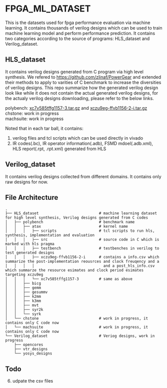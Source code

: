 # FPGA_ML_DATASET
This is the datasets used for fpga performance evaluation via machine learning. It contains thousands of verilog designs which can be used to train machine learning model and perform performance prediction.
It contains two categories according to the source of programs: HLS_dataset and Verilog_dataset.

## HLS_dataset
It contains verilog designs generated from C program via high level synthesis. We refered to https://github.com/zlinaf/PowerGear and extended their methods to apply to varities of C benchmark to increase the diversities of verilog designs. This repo summarize how the generated verilog design look like while it does not contain the actual generated verilog designs, for the actualy verilog designs downloading, please refer to the below links.

polybench: [xc7v585tffg1157-3.tar.gz](https://lca.ece.utexas.edu/hls_dataset/xc7v585tffg1157-3.tar.gz) and [xczu9eg-ffvb1156-2-i.tar.gz](  https://lca.ece.utexas.edu/hls_dataset/xczu9eg-ffvb1156-2-i.tar.gz)  
chstone:   work in progress  
machsuite: work in progress  

Noted that in each tar ball, it contains:
1. verilog files and tcl scripts which can be used directly in vivado
2. IR codes(.bc), IR operator information(.adb), FSMD mdoel(.adb.xml), HLS report(.rpt, .rpt.xml) generated from HLS

## Verilog_dataset
It contains verilog designs collected from different domains. It contains only raw designs for now.

## File Architecture
    .
    ├── HLS_dataset                           # machine learning dataset for high level synthesis, Verilog designs generated from C codes
    │   ├── polybench                         # benchmark name
    │   │   ├── atax                          # kernel name
    │   │   │   ├── scripts                   # tcl scripts to run hls, synthesis, implementation and evaluation
    │   │   │   ├── src                       # source code in C which is marked with hls pragma
    │   │   │   ├── testbench                 # testbenches in verilog to test generated designs
    │   │   │   ├── xczu9eg-ffvb1156-2-i      # contains a info.csv which summarize the post-implementation reousrces and clock freuqency and a 
    │   │   │   │                               and a post_hls_info.csv which summarze the resource esimates and clock period esimates targeting xczu9eg
    │   │   │   └── xc7v585tffg1157-3         # same as above
    │   │   ├── bicg
    │   │   ├── gemm
    │   │   ├── gesummv
    │   │   ├── k2mm
    │   │   ├── k3mm
    │   │   ├── mvt
    │   │   ├── syr2k
    │   │   └── syrk
    │   └── chstone                           # work in progress, it contains only C code now
    │   └── machsuite                         # work in progress, it contains only C code now
    └── Verilog_dataset                       # Veriog designs, work in progress
        ├── opencores                         
        ├── vtr_designs
        └── yosys_designs
        

## Todo
6. udpate the csv files

